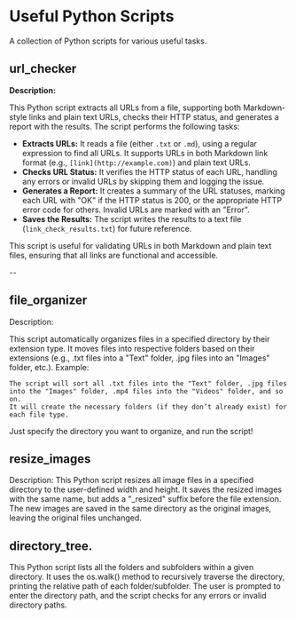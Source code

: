 # Useful Python Scripts
A collection of Python scripts for various useful tasks.

## url_checker

**Description:**

This Python script extracts all URLs from a file, supporting both Markdown-style links and plain text URLs, checks their HTTP status, and generates a report with the results. The script performs the following tasks:

- **Extracts URLs:** It reads a file (either `.txt` or `.md`), using a regular expression to find all URLs. It supports URLs in both Markdown link format (e.g., `[link](http://example.com)`) and plain text URLs.
- **Checks URL Status:** It verifies the HTTP status of each URL, handling any errors or invalid URLs by skipping them and logging the issue.
- **Generates a Report:** It creates a summary of the URL statuses, marking each URL with "OK" if the HTTP status is 200, or the appropriate HTTP error code for others. Invalid URLs are marked with an "Error".
- **Saves the Results:** The script writes the results to a text file (`link_check_results.txt`) for future reference.

This script is useful for validating URLs in both Markdown and plain text files, ensuring that all links are functional and accessible.

--
## file_organizer

Description:

This script automatically organizes files in a specified directory by their extension type. It moves files into respective folders based on their extensions (e.g., .txt files into a "Text" folder, .jpg files into an "Images" folder, etc.).
Example:

    The script will sort all .txt files into the "Text" folder, .jpg files into the "Images" folder, .mp4 files into the "Videos" folder, and so on.
    It will create the necessary folders (if they don’t already exist) for each file type.

Just specify the directory you want to organize, and run the script!

## resize_images

Description:
This Python script resizes all image files in a specified directory to the user-defined width and height.
It saves the resized images with the same name, but adds a "_resized" suffix before the file extension.
The new images are saved in the same directory as the original images, leaving the original files unchanged.

## directory_tree.
This Python script lists all the folders and subfolders within a given directory.
It uses the os.walk() method to recursively traverse the directory, 
printing the relative path of each folder/subfolder.
The user is prompted to enter the directory path, and the script checks 
for any errors or invalid directory paths.
